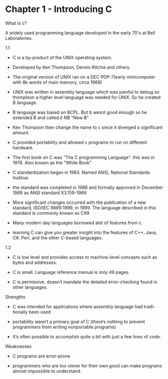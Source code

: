 # Chapter 1 - Introducing C

What is c?

A widely used programming language developed in the early 70's at Bell Laboratories.


1.1

- C is a by-product of the UNIX operating system.

- Developed by Ken Thompson, Dennis Ritchie and others.

- The original version of UNIX ran on a DEC PDP-7(early minicomputer with 8k words of main memory, circa 1969)

- UNIX was written in assembly language which was painful to debug so thomplson a higher level language was needed for UNIX. So he created B language.  

- B language was based on BCPL. But b wesnt good enough so he extended B and called it NB "New B"

- Ken Thompson then change the name to c since it diverged a significant amount.

- C provided portability and allowed c programs to run on different hardware.

- The first book on C was "The C programming Language". this was in 1978. Also known as the "White Book"

- C standardization began in 1983. Named ANSI, National Standards Institue.

- the standard was completed in 1988 and formally approved in December 1989 as ANSI
standard X3.159-1989

- More significant changes occurred with the publication
of a new standard, ISO/IEC 9899:1999, in 1999. The language described in this
standard is commonly known as C99


- Many modern day languages borrowed alot of features from c.

- learning C can give you greater insight into the features of C++, Java, C#, Perl, and
the other C-based languages.


1.2

- C is low level and provides access to machine-level concepts such as bytes and addresses.

- C is small. Language reference manual is only 49 pages.

- C is permissive. doesn’t mandate the detailed error-checking found in other languages.

Strengths  

- C was intended for applications where assembly language had tradi-
tionally been used

- portability wasn’t a primary goal of C (there’s nothing to prevent programmers from writing nonportable programs)

- It’s often possible to accomplish quite a bit with just a few lines of code.

Weaknesses

- C programs are error-prone

- programmers who are too clever for their own good can make programs almost impossible to understand.


